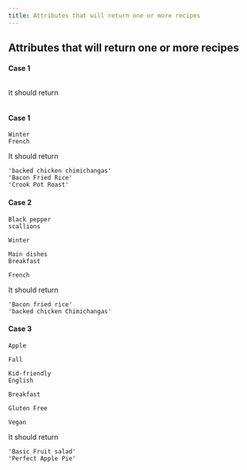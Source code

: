 ```yaml
---
title: Attributes that will return one or more recipes
---
```



## Attributes that will return one or more recipes

#### Case 1

```text

```

It should return

```text

```

#### Case 1

```text
Winter
French
```

It should return

```text
'backed chicken chimichangas'
'Bacon Fried Rice'
'Crook Pot Roast'
```

#### Case 2

```text
Black pepper
scallions

Winter

Main dishes
Breakfast

French
```

It should return

```text
'Bacon fried rice'
'backed chicken Chimichangas'
```

#### Case 3

```text
Apple

Fall

Kid-friendly
English

Breakfast

Gluten Free

Vegan
```

It should return

```text
'Basic Fruit salad'
'Perfect Apple Pie'
```
